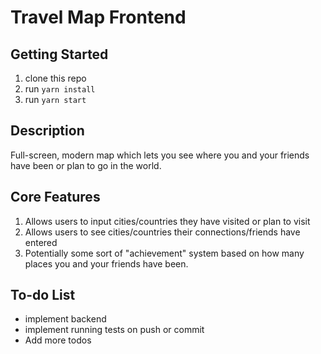 # Travel Map Frontend

## Getting Started

1. clone this repo
2. run `yarn install`
3. run `yarn start`

## Description
Full-screen, modern map which lets you see where you and your friends have been or plan to go in the world.

## Core Features
1) Allows users to input cities/countries they have visited or plan to visit
2) Allows users to see cities/countries their connections/friends have entered
3) Potentially some sort of "achievement" system based on how many places you and your friends have been.

## To-do List

* implement backend
* implement running tests on push or commit
* Add more todos
